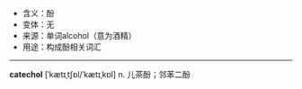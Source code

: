 - <span class="definition">含义：酚</span>
- <span class="definition">变体：无</span>
- <span class="definition">来源：单词alcohol（意为酒精）</span>
- <span class="definition">用途：构成酚相关词汇</span>

---

<span class="vocabulary">**catechol**</span> [ˈkætɪˌtʃɒl/ˈkætɪˌkɒl] n. 儿茶酚；邻苯二酚
